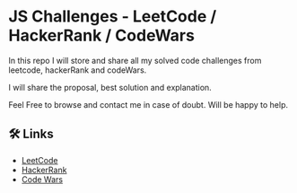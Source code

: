 # JS Challenges - LeetCode / HackerRank / CodeWars

In this repo I will store and share all my solved code challenges from leetcode, hackerRank and codeWars.

I will share the proposal, best solution and explanation.

Feel Free to browse and contact me in case of doubt.
Will be happy to help.

## 🛠 Links
- [LeetCode](https://leetcode.com/)
- [HackerRank](https://www.hackerrank.com/)
- [Code Wars](https://www.codewars.com/)



